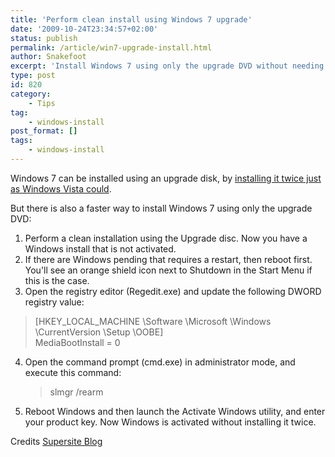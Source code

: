 ```yaml
---
title: 'Perform clean install using Windows 7 upgrade'
date: '2009-10-24T23:34:57+02:00'
status: publish
permalink: /article/win7-upgrade-install.html
author: Snakefoot
excerpt: 'Install Windows 7 using only the upgrade DVD without needing to install it twice.'
type: post
id: 820
category:
    - Tips
tag:
    - windows-install
post_format: []
tags:
    - windows-install
---
```

Windows 7 can be installed using an upgrade disk, by [installing it twice just as Windows Vista could](/article/vista-upgrade-install.html).  
  
 But there is also a faster way to install Windows 7 using only the upgrade DVD:

1. Perform a clean installation using the Upgrade disc. Now you have a Windows install that is not activated.
2. If there are Windows pending that requires a restart, then reboot first. You'll see an orange shield icon next to Shutdown in the Start Menu if this is the case.
3. Open the registry editor (Regedit.exe) and update the following DWORD registry value:
  > \[HKEY\_LOCAL\_MACHINE \\Software \\Microsoft \\Windows \\CurrentVersion \\Setup \\OOBE\]  
  >  MediaBootInstall = 0
4. Open the command prompt (cmd.exe) in administrator mode, and execute this command:
   > slmgr /rearm
5. Reboot Windows and then launch the Activate Windows utility, and enter your product key. Now Windows is activated without installing it twice.
 
 Credits [Supersite Blog](http://community.winsupersite.com/blogs/paul/archive/2009/10/23/clean-install-windows-7-with-upgrade-media-the-answer.aspx)